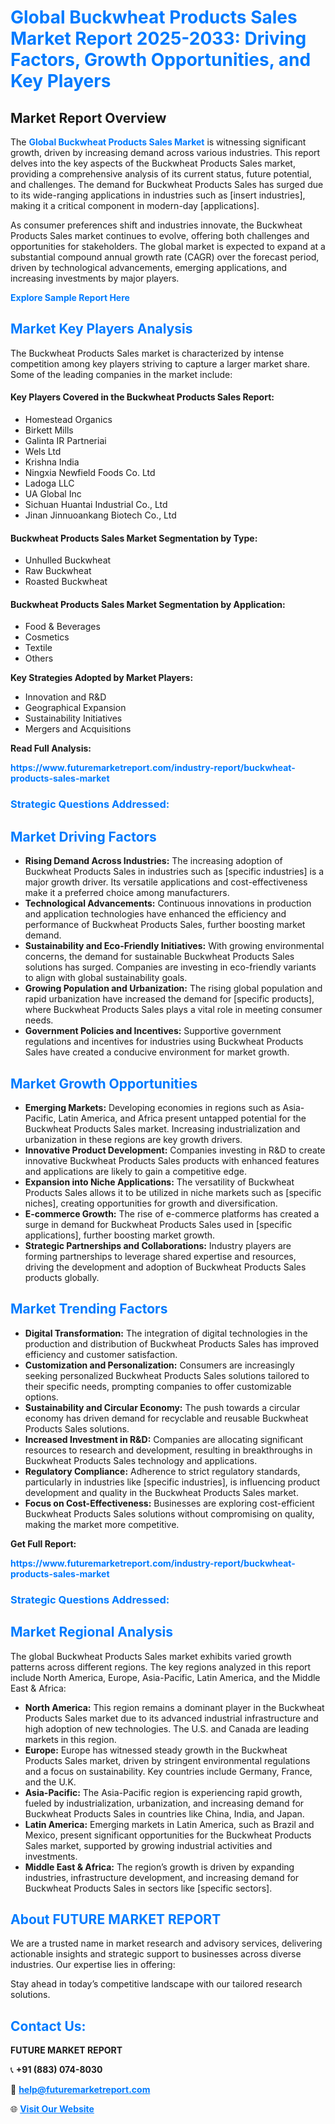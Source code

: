 <h1 style="color: #007BFF;">Global Buckwheat Products Sales Market Report 2025-2033: Driving Factors, Growth Opportunities, and Key Players</h1>

<section id="overview">
<h2>Market Report Overview</h2>
<p>The <a href="https://www.futuremarketreport.com/industry-report/buckwheat-products-sales-market" style="color: #007BFF; text-decoration: none;"><strong>Global Buckwheat Products Sales Market</strong></a> is witnessing significant growth, driven by increasing demand across various industries. This report delves into the key aspects of the Buckwheat Products Sales market, providing a comprehensive analysis of its current status, future potential, and challenges. The demand for Buckwheat Products Sales has surged due to its wide-ranging applications in industries such as [insert industries], making it a critical component in modern-day [applications].</p>
<p>As consumer preferences shift and industries innovate, the Buckwheat Products Sales market continues to evolve, offering both challenges and opportunities for stakeholders. The global market is expected to expand at a substantial compound annual growth rate (CAGR) over the forecast period, driven by technological advancements, emerging applications, and increasing investments by major players.</p>
</section>

<section id="overview">
<p><a href="https://www.futuremarketreport.com/request-sample/reportId=103545" style="color: #007BFF; text-decoration: none;"><strong>Explore Sample Report Here</strong></a></p>
</section>

<section id="key-players">
<h2 style="color: #007BFF;">Market Key Players Analysis</h2>
<p>The Buckwheat Products Sales market is characterized by intense competition among key players striving to capture a larger market share. Some of the leading companies in the market include:</p>
<h4>Key Players Covered in the Buckwheat Products Sales Report:</h4>
<ul><li>Homestead Organics</li><li>Birkett Mills</li><li>Galinta IR Partneriai</li><li>Wels Ltd</li><li>Krishna India</li><li>Ningxia Newfield Foods Co. Ltd</li><li>Ladoga LLC</li><li>UA Global Inc</li><li>Sichuan Huantai Industrial Co., Ltd</li><li>Jinan Jinnuoankang Biotech Co., Ltd</li></ul>
<h4>Buckwheat Products Sales Market Segmentation by Type:</h4>
<ul><li>Unhulled Buckwheat</li><li>Raw Buckwheat</li><li>Roasted Buckwheat</li></ul>

<h4>Buckwheat Products Sales Market Segmentation by Application:</h4>
<ul><li>Food &amp; Beverages</li><li>Cosmetics</li><li>Textile</li><li>Others</li></ul>
<p><strong>Key Strategies Adopted by Market Players:</strong></p>
<ul>
<li>Innovation and R&D</li>
<li>Geographical Expansion</li>
<li>Sustainability Initiatives</li>
<li>Mergers and Acquisitions</li>
</ul>
</section>

<section>
<p><strong>Read Full Analysis: </strong></p><a href="https://www.futuremarketreport.com/industry-report/buckwheat-products-sales-market" style="color: #007BFF; text-decoration: none;"><strong>https://www.futuremarketreport.com/industry-report/buckwheat-products-sales-market</strong></a>
<h3 style="color: #007BFF;">Strategic Questions Addressed:</h3>
</section>

<section id="driving-factors">
<h2 style="color: #007BFF;">Market Driving Factors</h2>
<ul>
<li><strong>Rising Demand Across Industries:</strong> The increasing adoption of Buckwheat Products Sales in industries such as [specific industries] is a major growth driver. Its versatile applications and cost-effectiveness make it a preferred choice among manufacturers.</li>
<li><strong>Technological Advancements:</strong> Continuous innovations in production and application technologies have enhanced the efficiency and performance of Buckwheat Products Sales, further boosting market demand.</li>
<li><strong>Sustainability and Eco-Friendly Initiatives:</strong> With growing environmental concerns, the demand for sustainable Buckwheat Products Sales solutions has surged. Companies are investing in eco-friendly variants to align with global sustainability goals.</li>
<li><strong>Growing Population and Urbanization:</strong> The rising global population and rapid urbanization have increased the demand for [specific products], where Buckwheat Products Sales plays a vital role in meeting consumer needs.</li>
<li><strong>Government Policies and Incentives:</strong> Supportive government regulations and incentives for industries using Buckwheat Products Sales have created a conducive environment for market growth.</li>
</ul>
</section>

<section id="growth-opportunities">
<h2 style="color: #007BFF;">Market Growth Opportunities</h2>
<ul>
<li><strong>Emerging Markets:</strong> Developing economies in regions such as Asia-Pacific, Latin America, and Africa present untapped potential for the Buckwheat Products Sales market. Increasing industrialization and urbanization in these regions are key growth drivers.</li>
<li><strong>Innovative Product Development:</strong> Companies investing in R&D to create innovative Buckwheat Products Sales products with enhanced features and applications are likely to gain a competitive edge.</li>
<li><strong>Expansion into Niche Applications:</strong> The versatility of Buckwheat Products Sales allows it to be utilized in niche markets such as [specific niches], creating opportunities for growth and diversification.</li>
<li><strong>E-commerce Growth:</strong> The rise of e-commerce platforms has created a surge in demand for Buckwheat Products Sales used in [specific applications], further boosting market growth.</li>
<li><strong>Strategic Partnerships and Collaborations:</strong> Industry players are forming partnerships to leverage shared expertise and resources, driving the development and adoption of Buckwheat Products Sales products globally.</li>
</ul>
</section>

<section id="trending-factors">
<h2 style="color: #007BFF;">Market Trending Factors</h2>
<ul>
<li><strong>Digital Transformation:</strong> The integration of digital technologies in the production and distribution of Buckwheat Products Sales has improved efficiency and customer satisfaction.</li>
<li><strong>Customization and Personalization:</strong> Consumers are increasingly seeking personalized Buckwheat Products Sales solutions tailored to their specific needs, prompting companies to offer customizable options.</li>
<li><strong>Sustainability and Circular Economy:</strong> The push towards a circular economy has driven demand for recyclable and reusable Buckwheat Products Sales solutions.</li>
<li><strong>Increased Investment in R&D:</strong> Companies are allocating significant resources to research and development, resulting in breakthroughs in Buckwheat Products Sales technology and applications.</li>
<li><strong>Regulatory Compliance:</strong> Adherence to strict regulatory standards, particularly in industries like [specific industries], is influencing product development and quality in the Buckwheat Products Sales market.</li>
<li><strong>Focus on Cost-Effectiveness:</strong> Businesses are exploring cost-efficient Buckwheat Products Sales solutions without compromising on quality, making the market more competitive.</li>
</ul>
</section>

<section>
<p><strong>Get Full Report: </strong></p><a href="https://www.futuremarketreport.com/industry-report/buckwheat-products-sales-market" style="color: #007BFF; text-decoration: none;"><strong>https://www.futuremarketreport.com/industry-report/buckwheat-products-sales-market</strong></a>
<h3 style="color: #007BFF;">Strategic Questions Addressed:</h3>
</section>


<section id="regional-analysis">
<h2 style="color: #007BFF;">Market Regional Analysis</h2>
<p>The global Buckwheat Products Sales market exhibits varied growth patterns across different regions. The key regions analyzed in this report include North America, Europe, Asia-Pacific, Latin America, and the Middle East & Africa:</p>
<ul>
<li><strong>North America:</strong> This region remains a dominant player in the Buckwheat Products Sales market due to its advanced industrial infrastructure and high adoption of new technologies. The U.S. and Canada are leading markets in this region.</li>
<li><strong>Europe:</strong> Europe has witnessed steady growth in the Buckwheat Products Sales market, driven by stringent environmental regulations and a focus on sustainability. Key countries include Germany, France, and the U.K.</li>
<li><strong>Asia-Pacific:</strong> The Asia-Pacific region is experiencing rapid growth, fueled by industrialization, urbanization, and increasing demand for Buckwheat Products Sales in countries like China, India, and Japan.</li>
<li><strong>Latin America:</strong> Emerging markets in Latin America, such as Brazil and Mexico, present significant opportunities for the Buckwheat Products Sales market, supported by growing industrial activities and investments.</li>
<li><strong>Middle East & Africa:</strong> The region’s growth is driven by expanding industries, infrastructure development, and increasing demand for Buckwheat Products Sales in sectors like [specific sectors].</li>
</ul>
</section>

<footer>
<h2 style="color: #007BFF;">About FUTURE MARKET REPORT</h2>
<p>We are a trusted name in market research and advisory services, delivering actionable insights and strategic support to businesses across diverse industries. Our expertise lies in offering:</p>

<p>Stay ahead in today’s competitive landscape with our tailored research solutions.</p>

<h2 style="color: #007BFF;">Contact Us:</h2>
<p><strong>FUTURE MARKET REPORT</strong></p>
<p>📞 <strong>+91 (883) 074-8030</strong></p>
<p>📧 <strong><a href="mailto:help@futuremarketreport.com" style="color: #007BFF;">help@futuremarketreport.com</a></strong></p>
<p>🌐 <strong><a href="https://www.futuremarketreport.com/" style="color: #007BFF;">Visit Our Website</a></strong></p>
</footer>